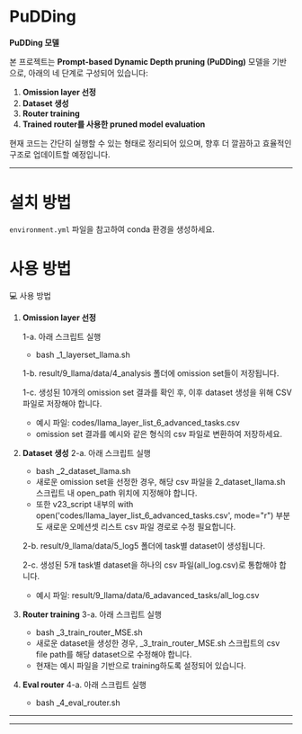 # PuDDing

**PuDDing 모델**

본 프로젝트는 **Prompt-based Dynamic Depth pruning (PuDDing)** 모델을 기반으로, 아래의 네 단계로 구성되어 있습니다:

1. **Omission layer 선정**
2. **Dataset 생성**
3. **Router training**
4. **Trained router를 사용한 pruned model evaluation**

현재 코드는 간단히 실행할 수 있는 형태로 정리되어 있으며, 향후 더 깔끔하고 효율적인 구조로 업데이트할 예정입니다.

---

# 설치 방법

`environment.yml` 파일을 참고하여 conda 환경을 생성하세요.


# 사용 방법


💻 사용 방법
1. **Omission layer 선정**

    1-a. 아래 스크립트 실행
    - bash _1_layerset_llama.sh
    
    1-b. result/9_llama/data/4_analysis 폴더에 omission set들이 저장됩니다.

    1-c. 생성된 10개의 omission set 결과를 확인 후, 이후 dataset 생성을 위해 CSV 파일로 저장해야 합니다.
    - 예시 파일: codes/llama_layer_list_6_advanced_tasks.csv
    - omission set 결과를 예시와 같은 형식의 csv 파일로 변환하여 저장하세요.


2. **Dataset 생성**
    2-a. 아래 스크립트 실행
    - bash _2_dataset_llama.sh
    - 새로운 omission set을 선정한 경우, 해당 csv 파일을 2_dataset_llama.sh 스크립트 내 open_path 위치에 지정해야 합니다.
    - 또한 v23_script 내부의 with open('codes/llama_layer_list_6_advanced_tasks.csv', mode="r") 부분도 새로운 오메션셋 리스트 csv 파일 경로로 수정 필요합니다.

    2-b. result/9_llama/data/5_log5 폴더에 task별 dataset이 생성됩니다.

    2-c. 생성된 5개 task별 dataset을 하나의 csv 파일(all_log.csv)로 통합해야 합니다.
    - 예시 파일: result/9_llama/data/6_adavanced_tasks/all_log.csv


3. **Router training**
    3-a. 아래 스크립트 실행
    - bash _3_train_router_MSE.sh
    - 새로운 dataset을 생성한 경우, _3_train_router_MSE.sh 스크립트의 csv file path를 해당 dataset으로 수정해야 합니다.
    - 현재는 예시 파일을 기반으로 training하도록 설정되어 있습니다.

4. **Eval router**
    4-a. 아래 스크립트 실행
    - bash _4_eval_router.sh

-----------------------------------------------------------------------------------------------------------------------------------------------------
-----------------------------------------------------------------------------------------------------------------------------------------------------



